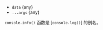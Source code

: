 <!-- YAML
added: v0.1.100
-->
* `data` {any}
* `...args` {any}

`console.info()` 函数是 [`console.log()`] 的别名。

